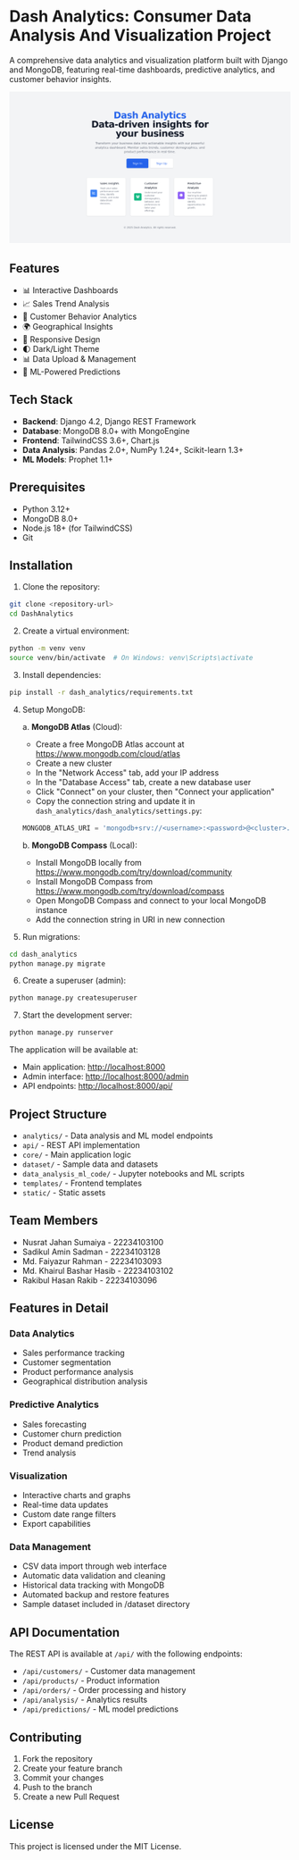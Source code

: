 # Dash Analytics: Consumer Data Analysis And Visualization Project

A comprehensive data analytics and visualization platform built with Django and MongoDB, featuring real-time dashboards, predictive analytics, and customer behavior insights.

![Dashboard of Dash Analytics](assets/landing_page.png)

## Features

- 📊 Interactive Dashboards
- 📈 Sales Trend Analysis
- 👥 Customer Behavior Analytics
- 🌍 Geographical Insights
- 📱 Responsive Design
- 🌓 Dark/Light Theme
- 📊 Data Upload & Management
- 🤖 ML-Powered Predictions

## Tech Stack

- **Backend**: Django 4.2, Django REST Framework
- **Database**: MongoDB 8.0+ with MongoEngine
- **Frontend**: TailwindCSS 3.6+, Chart.js
- **Data Analysis**: Pandas 2.0+, NumPy 1.24+, Scikit-learn 1.3+
- **ML Models**: Prophet 1.1+

## Prerequisites

- Python 3.12+
- MongoDB 8.0+
- Node.js 18+ (for TailwindCSS)
- Git

## Installation

1. Clone the repository:

```bash
git clone <repository-url>
cd DashAnalytics
```

2. Create a virtual environment:

```bash
python -m venv venv
source venv/bin/activate  # On Windows: venv\Scripts\activate
```

3. Install dependencies:

```bash
pip install -r dash_analytics/requirements.txt
```

4. Setup MongoDB:

   a. **MongoDB Atlas** (Cloud):
   - Create a free MongoDB Atlas account at https://www.mongodb.com/cloud/atlas
   - Create a new cluster
   - In the "Network Access" tab, add your IP address
   - In the "Database Access" tab, create a new database user
   - Click "Connect" on your cluster, then "Connect your application"
   - Copy the connection string and update it in `dash_analytics/dash_analytics/settings.py`:

   ```python
   MONGODB_ATLAS_URI = 'mongodb+srv://<username>:<password>@<cluster>.mongodb.net/<dbname>'
   ```

   b. **MongoDB Compass** (Local):
   - Install MongoDB locally from https://www.mongodb.com/try/download/community
   - Install MongoDB Compass from https://www.mongodb.com/try/download/compass
   - Open MongoDB Compass and connect to your local MongoDB instance
   - Add the connection string in URI in new connection
    
5. Run migrations:

```bash
cd dash_analytics
python manage.py migrate
```

6. Create a superuser (admin):

```bash
python manage.py createsuperuser
```

7. Start the development server:

```bash
python manage.py runserver
```

The application will be available at:

- Main application: <http://localhost:8000>
- Admin interface: <http://localhost:8000/admin>
- API endpoints: <http://localhost:8000/api/>

## Project Structure

- `analytics/` - Data analysis and ML model endpoints
- `api/` - REST API implementation
- `core/` - Main application logic
- `dataset/` - Sample data and datasets
- `data_analysis_ml_code/` - Jupyter notebooks and ML scripts
- `templates/` - Frontend templates
- `static/` - Static assets

## Team Members

- Nusrat Jahan Sumaiya - 22234103100
- Sadikul Amin Sadman - 22234103128
- Md. Faiyazur Rahman - 22234103093
- Md. Khairul Bashar Hasib - 22234103102
- Rakibul Hasan Rakib - 22234103096

## Features in Detail

### Data Analytics

- Sales performance tracking
- Customer segmentation
- Product performance analysis
- Geographical distribution analysis

### Predictive Analytics

- Sales forecasting
- Customer churn prediction
- Product demand prediction
- Trend analysis

### Visualization

- Interactive charts and graphs
- Real-time data updates
- Custom date range filters
- Export capabilities

### Data Management

- CSV data import through web interface
- Automatic data validation and cleaning
- Historical data tracking with MongoDB
- Automated backup and restore features
- Sample dataset included in /dataset directory

## API Documentation

The REST API is available at `/api/` with the following endpoints:

- `/api/customers/` - Customer data management
- `/api/products/` - Product information
- `/api/orders/` - Order processing and history
- `/api/analysis/` - Analytics results
- `/api/predictions/` - ML model predictions

## Contributing

1. Fork the repository
2. Create your feature branch
3. Commit your changes
4. Push to the branch
5. Create a new Pull Request

## License

This project is licensed under the MIT License.
